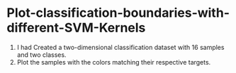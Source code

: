 # Plot-classification-boundaries-with-different-SVM-Kernels

1. I had Created a two-dimensional classification dataset with 16 samples and two classes. 
2. Plot the samples with the colors matching their respective targets.
